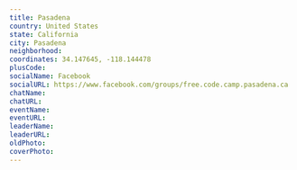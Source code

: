 ```yaml
---
title: Pasadena
country: United States
state: California
city: Pasadena
neighborhood: 
coordinates: 34.147645, -118.144478
plusCode:
socialName: Facebook
socialURL: https://www.facebook.com/groups/free.code.camp.pasadena.ca
chatName:
chatURL:
eventName:
eventURL:
leaderName:
leaderURL:
oldPhoto: 
coverPhoto:
---
```

